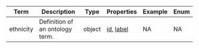 |Term | Description | Type | Properties | Example | Enum|
| ---| ---| ---| ---| ---| --- |
| ethnicity | Definition of an ontology term. | object | [id](./id.md), [label](./label.md) | NA | NA|
